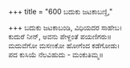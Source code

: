 +++
title = "600 ಬದುಕು ಜಟಕಾಬಣ್ಡಿ,"

+++
ಬದುಕು ಜಟಕಾಬಂಡಿ, ವಿಧಿಯದರ ಸಾಹೇಬ।  
ಕುದುರೆ ನೀನ್, ಅವನು ಪೇಳ್ದಂತೆ ಪಯಣಿಗರು॥  
ಮದುವೆಗೋ ಮಸಣಕೋ ಹೋಗೆಂದ ಕಡೆಗೋಡು।  
ಪದ ಕುಸಿಯೆ ನೆಲವಿಹುದು - ಮಂಕುತಿಮ್ಮ॥  